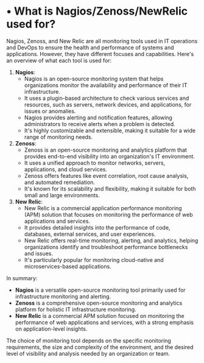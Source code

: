 # • What is Nagios/Zenoss/NewRelic used for?

Nagios, Zenoss, and New Relic are all monitoring tools used in IT operations and DevOps to ensure the health and performance of systems and applications. However, they have different focuses and capabilities. Here's an overview of what each tool is used for:

1. **Nagios**:
    - Nagios is an open-source monitoring system that helps organizations monitor the availability and performance of their IT infrastructure.
    - It uses a plugin-based architecture to check various services and resources, such as servers, network devices, and applications, for issues or anomalies.
    - Nagios provides alerting and notification features, allowing administrators to receive alerts when a problem is detected.
    - It's highly customizable and extensible, making it suitable for a wide range of monitoring needs.
2. **Zenoss**:
    - Zenoss is an open-source monitoring and analytics platform that provides end-to-end visibility into an organization's IT environment.
    - It uses a unified approach to monitor networks, servers, applications, and cloud services.
    - Zenoss offers features like event correlation, root cause analysis, and automated remediation.
    - It's known for its scalability and flexibility, making it suitable for both small and large environments.
3. **New Relic**:
    - New Relic is a commercial application performance monitoring (APM) solution that focuses on monitoring the performance of web applications and services.
    - It provides detailed insights into the performance of code, databases, external services, and user experiences.
    - New Relic offers real-time monitoring, alerting, and analytics, helping organizations identify and troubleshoot performance bottlenecks and issues.
    - It's particularly popular for monitoring cloud-native and microservices-based applications.

In summary:

- **Nagios** is a versatile open-source monitoring tool primarily used for infrastructure monitoring and alerting.
- **Zenoss** is a comprehensive open-source monitoring and analytics platform for holistic IT infrastructure monitoring.
- **New Relic** is a commercial APM solution focused on monitoring the performance of web applications and services, with a strong emphasis on application-level insights.

The choice of monitoring tool depends on the specific monitoring requirements, the size and complexity of the environment, and the desired level of visibility and analysis needed by an organization or team.